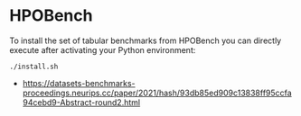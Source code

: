 # HPOBench

To install the set of tabular benchmarks from HPOBench you can directly execute after activating your Python environment:

```console
./install.sh
```

* https://datasets-benchmarks-proceedings.neurips.cc/paper/2021/hash/93db85ed909c13838ff95ccfa94cebd9-Abstract-round2.html